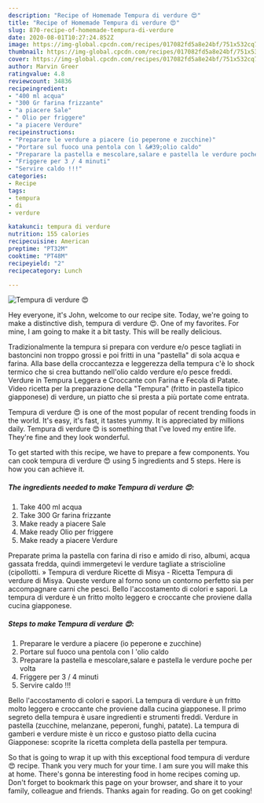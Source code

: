 ```yaml
---
description: "Recipe of Homemade Tempura di verdure 😍"
title: "Recipe of Homemade Tempura di verdure 😍"
slug: 870-recipe-of-homemade-tempura-di-verdure
date: 2020-08-01T10:27:24.852Z
image: https://img-global.cpcdn.com/recipes/017082fd5a8e24bf/751x532cq70/tempura-di-verdure-😍-recipe-main-photo.jpg
thumbnail: https://img-global.cpcdn.com/recipes/017082fd5a8e24bf/751x532cq70/tempura-di-verdure-😍-recipe-main-photo.jpg
cover: https://img-global.cpcdn.com/recipes/017082fd5a8e24bf/751x532cq70/tempura-di-verdure-😍-recipe-main-photo.jpg
author: Marvin Greer
ratingvalue: 4.8
reviewcount: 34836
recipeingredient:
- "400 ml acqua"
- "300 Gr farina frizzante"
- "a piacere Sale"
- " Olio per friggere"
- "a piacere Verdure"
recipeinstructions:
- "Preparare le verdure a piacere (io peperone e zucchine)"
- "Portare sul fuoco una pentola con l &#39;olio caldo"
- "Preparare la pastella e mescolare,salare e pastella le verdure poche per volta"
- "Friggere per 3 / 4 minuti"
- "Servire caldo !!!"
categories:
- Recipe
tags:
- tempura
- di
- verdure

katakunci: tempura di verdure 
nutrition: 155 calories
recipecuisine: American
preptime: "PT32M"
cooktime: "PT48M"
recipeyield: "2"
recipecategory: Lunch

---
```



![Tempura di verdure 😍](https://img-global.cpcdn.com/recipes/017082fd5a8e24bf/751x532cq70/tempura-di-verdure-😍-recipe-main-photo.jpg)

Hey everyone, it's John, welcome to our recipe site. Today, we're going to make a distinctive dish, tempura di verdure 😍. One of my favorites. For mine, I am going to make it a bit tasty. This will be really delicious.

Tradizionalmente la tempura si prepara con verdure e/o pesce tagliati in bastoncini non troppo grossi e poi fritti in una &#34;pastella&#34; di sola acqua e farina. Alla base della croccantezza e leggerezza della tempura c&#39;è lo shock termico che si crea buttando nell&#39;olio caldo verdure e/o pesce freddi. Verdure in Tempura Leggera e Croccante con Farina e Fecola di Patate. Video ricetta per la preparazione della &#34;Tempura&#34; (fritto in pastella tipico giapponese) di verdure, un piatto che si presta a più portate come entrata.

Tempura di verdure 😍 is one of the most popular of recent trending foods in the world. It's easy, it's fast, it tastes yummy. It is appreciated by millions daily. Tempura di verdure 😍 is something that I've loved my entire life. They're fine and they look wonderful.


To get started with this recipe, we have to prepare a few components. You can cook tempura di verdure 😍 using 5 ingredients and 5 steps. Here is how you can achieve it.

<!--inarticleads1-->

##### The ingredients needed to make Tempura di verdure 😍:

1. Take 400 ml acqua
1. Take 300 Gr farina frizzante
1. Make ready a piacere Sale
1. Make ready  Olio per friggere
1. Make ready a piacere Verdure


Preparate prima la pastella con farina di riso e amido di riso, albumi, acqua gassata fredda, quindi immergetevi le verdure tagliate a striscioline (cipollotti. » Tempura di verdure Ricette di Misya - Ricetta Tempura di verdure di Misya. Queste verdure al forno sono un contorno perfetto sia per accompagnare carni che pesci. Bello l&#39;accostamento di colori e sapori. La tempura di verdure è un fritto molto leggero e croccante che proviene dalla cucina giapponese. 

<!--inarticleads2-->

##### Steps to make Tempura di verdure 😍:

1. Preparare le verdure a piacere (io peperone e zucchine)
1. Portare sul fuoco una pentola con l &#39;olio caldo
1. Preparare la pastella e mescolare,salare e pastella le verdure poche per volta
1. Friggere per 3 / 4 minuti
1. Servire caldo !!!


Bello l&#39;accostamento di colori e sapori. La tempura di verdure è un fritto molto leggero e croccante che proviene dalla cucina giapponese. Il primo segreto della tempura è usare ingredienti e strumenti freddi. Verdure in pastella (zucchine, melanzane, peperoni, funghi, patate). La tempura di gamberi e verdure miste è un ricco e gustoso piatto della cucina Giapponese: scoprite la ricetta completa della pastella per tempura. 

So that is going to wrap it up with this exceptional food tempura di verdure 😍 recipe. Thank you very much for your time. I am sure you will make this at home. There's gonna be interesting food in home recipes coming up. Don't forget to bookmark this page on your browser, and share it to your family, colleague and friends. Thanks again for reading. Go on get cooking!
